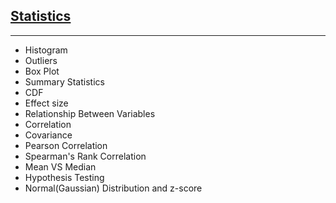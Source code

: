 ## [Statistics](https://github.com/ankur715/data_science/blob/master/statistics/statistics.ipynb)

---

- Histogram
- Outliers
- Box Plot
- Summary Statistics
- CDF
- Effect size
- Relationship Between Variables
- Correlation
- Covariance
- Pearson Correlation
- Spearman's Rank Correlation
- Mean VS Median
- Hypothesis Testing
- Normal(Gaussian) Distribution and z-score
